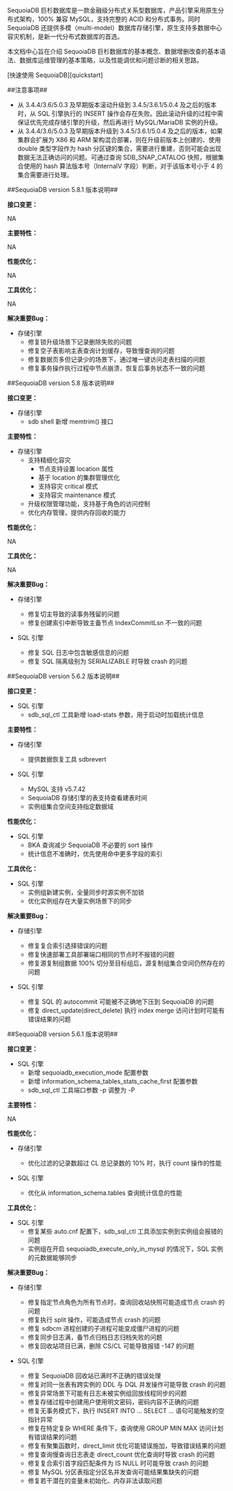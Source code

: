 SequoiaDB 巨杉数据库是一款金融级分布式关系型数据库，产品引擎采用原生分布式架构，100% 兼容 MySQL，支持完整的 ACID 和分布式事务。同时 SequoiaDB 还提供多模（multi-model）数据库存储引擎，原生支持多数据中心容灾机制，是新一代分布式数据库的首选。

本文档中心旨在介绍 SequoiaDB 巨杉数据库的基本概念、数据增删改查的基本语法、数据库运维管理的基本策略，以及性能调优和问题诊断的相关思路。

[快速使用 SequoiaDB][quickstart]

##注意事项##
- 从 3.4.4/3.6/5.0.3 及早期版本滚动升级到 3.4.5/3.6.1/5.0.4 及之后的版本时，从 SQL 引擎执行的 INSERT 操作会存在失败。因此滚动升级的过程中需保证优先完成存储引擎的升级，然后再进行 MySQL/MariaDB 实例的升级。
- 从 3.4.4/3.6/5.0.3 及早期版本升级到 3.4.5/3.6.1/5.0.4 及之后的版本，如果集群会扩展为 X86 和 ARM 架构混合部署，则在升级前版本上创建的、使用 double 类型字段作为 hash 分区键的集合，需要进行重建，否则可能会出现数据无法正确访问的问题。可通过查询 SDB_SNAP_CATALOG 快照，根据集合使用的 hash 算法版本号（InternalV 字段）判断，对于该版本号小于 4 的集合需要进行处理。

##SequoiaDB version 5.8.1 版本说明##

**接口变更：**

NA

**主要特性：**

NA

**性能优化：**

NA

**工具优化：**

NA

**解决重要Bug：**

- 存储引擎
  - 修复锁升级场景下记录删除失败的问题
  - 修复空子表影响主表查询计划缓存，导致慢查询的问题
  - 修复数据页多但记录少的场景下，通过唯一键访问走表扫描的问题
  - 修复事务操作执行过程中节点崩溃，恢复后事务状态不一致的问题

##SequoiaDB version 5.8 版本说明##

**接口变更：**

- 存储引擎
  - sdb shell 新增 memtrim() 接口

**主要特性：**
- 存储引擎
  - 支持精细化容灾
    - 节点支持设置 location 属性
    - 基于 location 的集群管理优化
    - 支持容灾 critical 模式
    - 支持容灾 maintenance 模式
  - 升级权限管理功能，支持基于角色的访问控制
  - 优化内存管理，提供内存回收的能力

**性能优化：**

NA

**工具优化：**

NA

**解决重要Bug：**

- 存储引擎
  - 修复切主导致的读事务残留的问题
  - 修复创建索引中断导致主备节点 IndexCommitLsn 不一致的问题

- SQL 引擎
  - 修复 SQL 日志中包含敏感信息的问题
  - 修复 SQL 隔离级别为 SERIALIZABLE 时导致 crash 的问题

##SequoiaDB version 5.6.2 版本说明##

**接口变更：**

- SQL 引擎
  - sdb_sql_ctl 工具新增 load-stats 参数，用于启动时加载统计信息

**主要特性：**

- 存储引擎
  - 提供数据恢复工具 sdbrevert

- SQL 引擎
  - MySQL 支持 v5.7.42
  - SequoiaDB 存储引擎的表支持查看建表时间
  - 实例组集合空间支持指定数据域

**性能优化：**

- SQL 引擎
  - BKA 查询减少 SequoiaDB 不必要的 sort 操作
  - 统计信息不准确时，优先使用命中更多字段的索引

**工具优化：**

- SQL 引擎
  - 实例组新建实例，全量同步时源实例不加锁
  - 优化实例组存在大量实例场景下的同步

**解决重要Bug：**

- 存储引擎
  - 修复复合索引选择错误的问题
  - 修复快速部署工具部署端口相同的节点时不报错的问题
  - 修复源复制组数据 100% 切分至目标组后，源复制组集合空间仍然存在的问题

- SQL 引擎
  - 修复 SQL 的 autocommit 可能被不正确地下压到 SequoiaDB 的问题
  - 修复 direct_update(direct_delete) 执行 index merge 访问计划时可能有错误结果的问题

##SequoiaDB version 5.6.1 版本说明##

**接口变更：**

- SQL 引擎
  - 新增 sequoiadb_execution_mode 配置参数
  - 新增 information_schema_tables_stats_cache_first 配置参数
  - sdb_sql_ctl 工具端口参数 -p 调整为 -P

**主要特性：**

NA

**性能优化：**

- 存储引擎
  - 优化过滤的记录数超过 CL 总记录数的 10% 时，执行 count 操作的性能

- SQL 引擎
  - 优化从 information_schema.tables 查询统计信息的性能

**工具优化：**

- SQL 引擎
  - 修复某些 auto.cnf 配置下，sdb_sql_ctl 工具添加实例到实例组会报错的问题
  - 实例组在开启 sequoiadb_execute_only_in_mysql 的情况下，SQL 实例的元数据能够同步

**解决重要Bug：**

- 存储引擎
  - 修复指定节点角色为所有节点时，查询回收站快照可能造成节点 crash 的问题
  - 修复执行 split 操作，可能造成节点 crash 的问题
  - 修复 sdbcm 进程创建的子进程可能变成僵尸进程的问题
  - 修复同步日志满，备节点归档日志归档失败的问题
  - 修复回收站项目已满，删除 CS/CL 可能导致报错 -147 的问题

- SQL 引擎
  - 修复 SequoiaDB 回收站已满时不正确的错误处理
  - 修复对同一张表有跨实例的 DDL 与 DQL 并发操作可能导致 crash 的问题
  - 修复异常场景下可能有日志未被实例组回放线程同步的问题
  - 修复存储过程中创建用户使用明文密码，密码内容不正确的问题
  - 修复无事务模式下，执行 INSERT INTO ... SELECT ... 语句可能触发的空指针异常
  - 修复在特定复杂 WHERE 条件下，查询使用 GROUP MIN MAX 访问计划有错误结果的问题
  - 修复有聚集函数时，direct_limit 优化可能错误施加，导致错误结果的问题
  - 修复查询慢查询日志表走 direct_count 优化查询时导致 crash 的问题
  - 修复复合索引首字段匹配条件为 IS NULL 时可能导致 crash 的问题
  - 修复 MySQL 分区表指定分区名并发查询可能结果集缺失的问题
  - 修复若干潜在的变量未初始化、内存非法读取问题

[^_^]:
    本文使用的所有引用及链接
[quickstart]:manual/Quick_Start/quick_deployment.md
